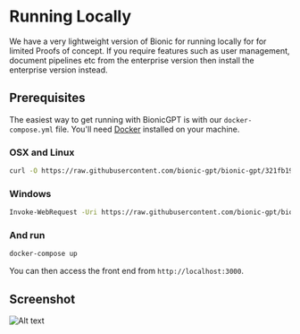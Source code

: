# Running Locally

We have a very lightweight version of Bionic for running locally for for limited Proofs of concept. If you require features such as user management, document pipelines etc from the enterprise version then install the enterprise version instead.

## Prerequisites

The easiest way to get running with BionicGPT is with our `docker-compose.yml` file. You'll need [Docker](https://docs.docker.com/engine/install/) installed on your machine.

### OSX and Linux

```sh
curl -O https://raw.githubusercontent.com/bionic-gpt/bionic-gpt/321fb19cc6819a9e294eaae254d0689a13f9bdd9/infra-as-code/docker-compose.yml
```

### Windows

```sh
Invoke-WebRequest -Uri https://raw.githubusercontent.com/bionic-gpt/bionic-gpt/321fb19cc6819a9e294eaae254d0689a13f9bdd9/infra-as-code/docker-compose.yml -OutFile docker-compose.yml
```

### And run

```sh
docker-compose up
```

You can then access the front end from `http://localhost:3000`.

## Screenshot

![Alt text](/landing-page/bionic-console.png "Start Screen")